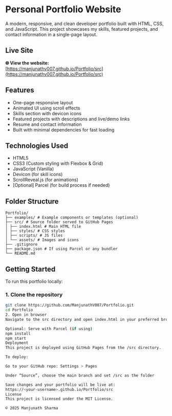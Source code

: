 # Personal Portfolio Website

A modern, responsive, and clean developer portfolio built with HTML, CSS, and JavaScript. This project showcases my skills, featured projects, and contact information in a single-page layout.

## Live Site

**🌐 View the website:**  
[https://manjunathv007.github.io/Portfolio/src](https://manjunathv007.github.io/Portfolio/src)

## Features

- One-page responsive layout
- Animated UI using scroll effects
- Skills section with devicon icons
- Featured projects with descriptions and live/demo links
- Resume and contact information
- Built with minimal dependencies for fast loading

## Technologies Used

- HTML5
- CSS3 (Custom styling with Flexbox & Grid)
- JavaScript (Vanilla)
- Devicon (for skill icons)
- ScrollReveal.js (for animations)
- [Optional] Parcel (for build process if needed)

## Folder Structure

```
Portfolio/
├── examples/ # Example components or templates (optional)
├── src/ # Source folder served to GitHub Pages
│ ├── index.html # Main HTML file
│ ├── styles/ # CSS styles
│ ├── scripts/ # JS files
│ └── assets/ # Images and icons
├── .gitignore
├── package.json # If using Parcel or any bundler
└── README.md
```

## Getting Started

To run this portfolio locally:

### 1. Clone the repository

```bash
git clone https://github.com/ManjunathV007/Portfolio.git
cd Portfolio
2. Open in browser
Navigate to the src directory and open index.html in your preferred browser.

Optional: Serve with Parcel (if using)
npm install
npm start
Deployment
This project is deployed using GitHub Pages from the /src directory.

To deploy:

Go to your GitHub repo: Settings > Pages

Under “Source”, choose the main branch and set /src as the folder

Save changes and your portfolio will be live at:
https://<your-username>.github.io/Portfolio/src
License
This project is licensed under the MIT License.

© 2025 Manjunath Sharma
